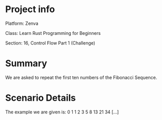 # Project info

Platform:   Zenva

Class:      Learn Rust Programming for Beginners

Section:    16, Control Flow Part 1 (Challenge)

# Summary
We are asked to repeat the first ten numbers of the Fibonacci Sequence.

# Scenario Details
The example we are given is:
0
1
1
2
3
5
8
13
21
34
[...]
